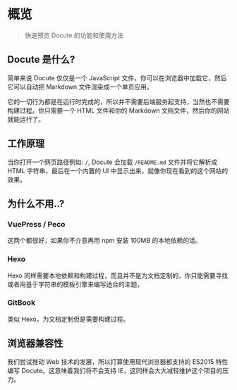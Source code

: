 # 概览

> 快速预览 Docute 的功能和使用方法

## Docute 是什么?

简单来说 Docute 仅仅是一个 JavaScript 文件，你可以在浏览器中加载它，然后它可以自动把 Markdown 文件渲染成一个单页应用。

它的一切行为都是在运行时完成的，所以并不需要后端服务起支持，当然也不需要构建过程。你只需要一个 HTML 文件和你的 Markdown 文档文件，然后你的网站就能运行了。

## 工作原理

当你打开一个网页路径例如: `/`, Docute 会加载 `/README.md` 文件并将它解析成 HTML 字符串，最后在一个内置的 UI 中显示出来，就像你现在看到的这个网站的效果。

## 为什么不用..?

### VuePress / Peco

这两个都很好，如果你不介意再用 npm 安装 100MB 的本地依赖的话。

### Hexo

Hexo 同样需要本地依赖和构建过程，而且并不是为文档定制的，你只能需要寻找或者用基于字符串的模板引擎来编写适合的主题，

### GitBook

类似 Hexo，为文档定制但是需要构建过程。

## 浏览器兼容性

我们尝试推动 Web 技术的发展，所以打算使用现代浏览器都支持的 ES2015 特性编写 Docute。这意味着我们将不会支持 IE，这同样会大大减轻维护这个项目的压力。
